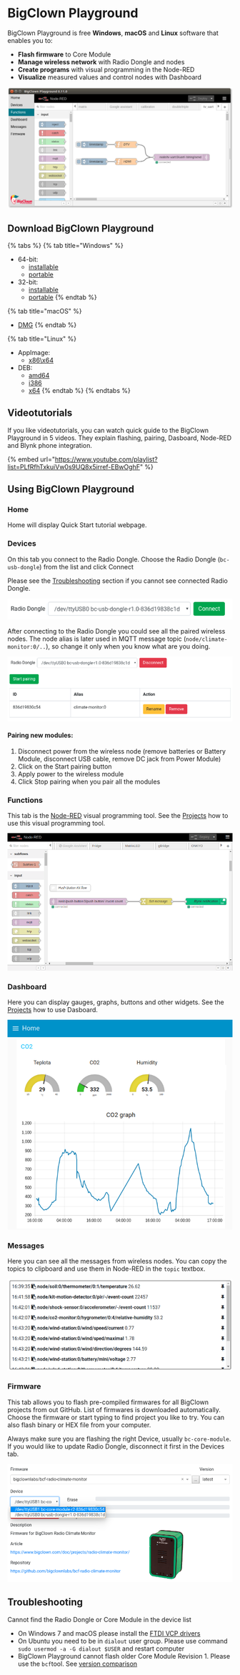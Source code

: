 # BigClown Playground

BigClown Playground is free **Windows**, **macOS** and **Linux** software that enables you to:

* **Flash firmware** to Core Module
* **Manage wireless network** with Radio Dongle and nodes
* **Create programs** with visual programming in the Node-RED
* **Visualize** measured values and control nodes with Dashboard

![](../.gitbook/assets/_basics_bigclown-playground_playground.png)

## Download BigClown Playground

{% tabs %}
{% tab title="Windows" %}
* 64-bit:
  * [installable](https://github.com/bigclownlabs/bch-playground/releases/download/v0.11.0/bigclown-playground-0.11.0-win-setup-64bit.exe)
  * [portable](https://github.com/bigclownlabs/bch-playground/releases/download/v0.11.0/bigclown-playground-0.11.0-windows-64bit.exe)
* 32-bit:
  * [installable](https://github.com/bigclownlabs/bch-playground/releases/download/v0.11.0/bigclown-playground-0.11.0-win-setup-32bit.exe)
  * [portable](https://github.com/bigclownlabs/bch-playground/releases/download/v0.11.0/bigclown-playground-0.11.0-windows-32bit.exe)
{% endtab %}

{% tab title="macOS" %}
* [DMG](https://github.com/bigclownlabs/bch-playground/releases/download/v0.11.0/bigclown-playground-0.11.0-macos.dmg)
{% endtab %}

{% tab title="Linux" %}
* AppImage:
  * [x86\x64](https://github.com/bigclownlabs/bch-playground/releases/download/v0.11.0/bigclown-playground-0.11.0-linux-x86_64.AppImage)
* DEB:
  * [amd64](https://github.com/bigclownlabs/bch-playground/releases/download/v0.11.0/bigclown-playground-0.11.0-linux-amd64.deb)
  * [i386](https://github.com/bigclownlabs/bch-playground/releases/download/v0.11.0/bigclown-playground-0.11.0-linux-i386.deb)
  * [x64](https://github.com/bigclownlabs/bch-playground/releases/download/v0.11.0/bigclown-playground-0.11.0-linux-x64.tar.gz)
{% endtab %}
{% endtabs %}

## Videotutorials

If you like videotutorials, you can watch quick guide to the BigClown Playground in 5 videos. They explain flashing, pairing, Dasboard, Node-RED and Blynk phone integration.

{% embed url="https://www.youtube.com/playlist?list=PLfRfhTxkuiVw0s9UQ8x5irref-EBwOghF" %}

## Using BigClown Playground

### Home

Home will display Quick Start tutorial webpage.

### Devices

On this tab you connect to the Radio Dongle. Choose the Radio Dongle \(`bc-usb-dongle`\) from the list and click Connect

Please see the [Troubleshooting](bigclown-playground.md#troubleshooting) section if you cannot see connected Radio Dongle.

![](../.gitbook/assets/_basics_bigclown-playground_devices-connect.png)

After connecting to the Radio Dongle you could see all the paired wireless nodes. The node alias is later used in MQTT message topic \(`node/climate-monitor:0/..`\), so change it only when you know what are you doing.

![](../.gitbook/assets/_basics_bigclown-playground_devices-paired.png)

#### Pairing new modules:

1. Disconnect power from the wireless node \(remove batteries or Battery Module, disconnect USB cable, remove DC jack from Power Module\)
2. Click on the Start pairing button
3. Apply power to the wireless module
4. Click Stop pairing when you pair all the modules

### Functions

This tab is the [Node-RED](https://nodered.org/about/) visual programming tool. See the [Projects](../projects/projects-overview.md) how to use this visual programming tool.

![](../.gitbook/assets/_basics_bigclown-playground_node-red.png)

### Dashboard

Here you can display gauges, graphs, buttons and other widgets. See the [Projects](../projects/projects-overview.md) how to use Dasboard.

![](../.gitbook/assets/_basics_bigclown-playground_dashboard.png)

### Messages

Here you can see all the messages from wireless nodes. You can copy the topics to clipboard and use them in Node-RED in the `topic` textbox.

![](../.gitbook/assets/_basics_bigclown-playground_messages.png)

### Firmware

This tab allows you to flash pre-compiled firmwares for all BigClown projects from out GitHub. List of firmwares is downloaded automatically. Choose the firmware or start typing to find project you like to try. You can also flash binary or HEX file from your computer.

Always make sure you are flashing the right Device, usually `bc-core-module`. If you would like to update Radio Dongle, disconnect it first in the Devices tab.

![](../.gitbook/assets/_basics_bigclown-playground_firmware.png)

## Troubleshooting     <a id="troubleshooting"></a>

Cannot find the Radio Dongle or Core Module in the device list

* On Windows 7 and macOS please install the [FTDI VCP drivers](https://www.ftdichip.com/Drivers/VCP.htm)
* On Ubuntu you need to be in `dialout` user group. Please use command `sudo usermod -a -G dialout $USER` and restart computer
* BigClown Playground cannot flash older Core Module Revision 1. Please use the `bcf`tool. See [version comparison](../hardware/core-module-r1-and-r2-comparison.md)



